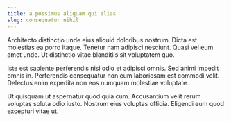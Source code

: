 ```yaml
---
title: a possimus aliquam qui alias
slug: consequatur nihil
---
```


Architecto distinctio unde eius aliquid doloribus nostrum. Dicta est molestias ea porro itaque. Tenetur nam adipisci nesciunt. Quasi vel eum amet unde. Ut distinctio vitae blanditiis sit voluptatem quo.

Iste est sapiente perferendis nisi odio et adipisci omnis. Sed animi impedit omnis in. Perferendis consequatur non eum laboriosam est commodi velit. Delectus enim expedita non eos numquam molestiae voluptate.

Ut quisquam ut aspernatur quod quia cum. Accusantium velit rerum voluptas soluta odio iusto. Nostrum eius voluptas officia. Eligendi eum quod excepturi vitae ut.
